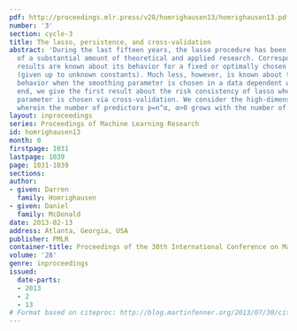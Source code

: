 ```yaml
---
pdf: http://proceedings.mlr.press/v28/homrighausen13/homrighausen13.pdf
number: '3'
section: cycle-3
title: The lasso, persistence, and cross-validation
abstract: 'During the last fifteen years, the lasso procedure has been the target
  of a substantial amount of theoretical and applied research. Correspondingly, many
  results are known about its behavior for a fixed or optimally chosen smoothing parameter
  (given up to unknown constants). Much less, however, is known about the lasso’s
  behavior when the smoothing parameter is chosen in a data dependent way. To this
  end, we give the first result about the risk consistency of lasso when the smoothing
  parameter is chosen via cross-validation. We consider the high-dimensional setting
  wherein the number of predictors p=n^α, α>0 grows with the number of observations.  '
layout: inproceedings
series: Proceedings of Machine Learning Research
id: homrighausen13
month: 0
firstpage: 1031
lastpage: 1039
page: 1031-1039
sections: 
author:
- given: Darren
  family: Homrighausen
- given: Daniel
  family: McDonald
date: 2013-02-13
address: Atlanta, Georgia, USA
publisher: PMLR
container-title: Proceedings of the 30th International Conference on Machine Learning
volume: '28'
genre: inproceedings
issued:
  date-parts:
  - 2013
  - 2
  - 13
# Format based on citeproc: http://blog.martinfenner.org/2013/07/30/citeproc-yaml-for-bibliographies/
---
```


